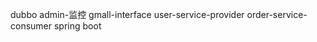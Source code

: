dubbo
admin-监控
<module>gmall-interface</module>
<module>user-service-provider</module>
<module>order-service-consumer</module>
spring boot
